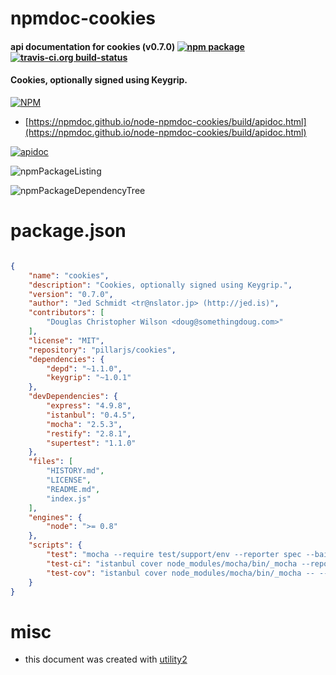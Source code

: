 # npmdoc-cookies

#### api documentation for  cookies (v0.7.0)  [![npm package](https://img.shields.io/npm/v/npmdoc-cookies.svg?style=flat-square)](https://www.npmjs.org/package/npmdoc-cookies) [![travis-ci.org build-status](https://api.travis-ci.org/npmdoc/node-npmdoc-cookies.svg)](https://travis-ci.org/npmdoc/node-npmdoc-cookies)

#### Cookies, optionally signed using Keygrip.

[![NPM](https://nodei.co/npm/cookies.png?downloads=true&downloadRank=true&stars=true)](https://www.npmjs.com/package/cookies)

- [https://npmdoc.github.io/node-npmdoc-cookies/build/apidoc.html](https://npmdoc.github.io/node-npmdoc-cookies/build/apidoc.html)

[![apidoc](https://npmdoc.github.io/node-npmdoc-cookies/build/screenCapture.buildCi.browser.%252Ftmp%252Fbuild%252Fapidoc.html.png)](https://npmdoc.github.io/node-npmdoc-cookies/build/apidoc.html)

![npmPackageListing](https://npmdoc.github.io/node-npmdoc-cookies/build/screenCapture.npmPackageListing.svg)

![npmPackageDependencyTree](https://npmdoc.github.io/node-npmdoc-cookies/build/screenCapture.npmPackageDependencyTree.svg)



# package.json

```json

{
    "name": "cookies",
    "description": "Cookies, optionally signed using Keygrip.",
    "version": "0.7.0",
    "author": "Jed Schmidt <tr@nslator.jp> (http://jed.is)",
    "contributors": [
        "Douglas Christopher Wilson <doug@somethingdoug.com>"
    ],
    "license": "MIT",
    "repository": "pillarjs/cookies",
    "dependencies": {
        "depd": "~1.1.0",
        "keygrip": "~1.0.1"
    },
    "devDependencies": {
        "express": "4.9.8",
        "istanbul": "0.4.5",
        "mocha": "2.5.3",
        "restify": "2.8.1",
        "supertest": "1.1.0"
    },
    "files": [
        "HISTORY.md",
        "LICENSE",
        "README.md",
        "index.js"
    ],
    "engines": {
        "node": ">= 0.8"
    },
    "scripts": {
        "test": "mocha --require test/support/env --reporter spec --bail --check-leaks test/",
        "test-ci": "istanbul cover node_modules/mocha/bin/_mocha --report lcovonly -- --require test/support/env --reporter spec --check-leaks test/",
        "test-cov": "istanbul cover node_modules/mocha/bin/_mocha -- --require test/support/env --reporter dot --check-leaks test/"
    }
}
```



# misc
- this document was created with [utility2](https://github.com/kaizhu256/node-utility2)
